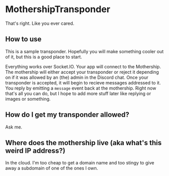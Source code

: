 # MothershipTransponder
That's right. Like you ever cared.

## How to use
This is a sample transponder. Hopefully you will make something cooler out of it, but this is a good place to start.

Everything works over Socket.IO. Your app will connect to the Mothership. The mothership will either accept your transponder or reject it depending on if it was allowed by an (the) admin in the Discord chat. Once your transponder is accepted, it will begin to recieve messages addressed to it. You reply by emitting a `message` event back at the mothership. Right now that's all you can do, but I hope to add more stuff later like replying or images or something.

## How do I get my transponder allowed?
Ask me.

## Where does the mothership live (aka what's this weird IP address?)
In the cloud. I'm too cheap to get a domain name and too stingy to give away a subdomain of one of the ones I own.
